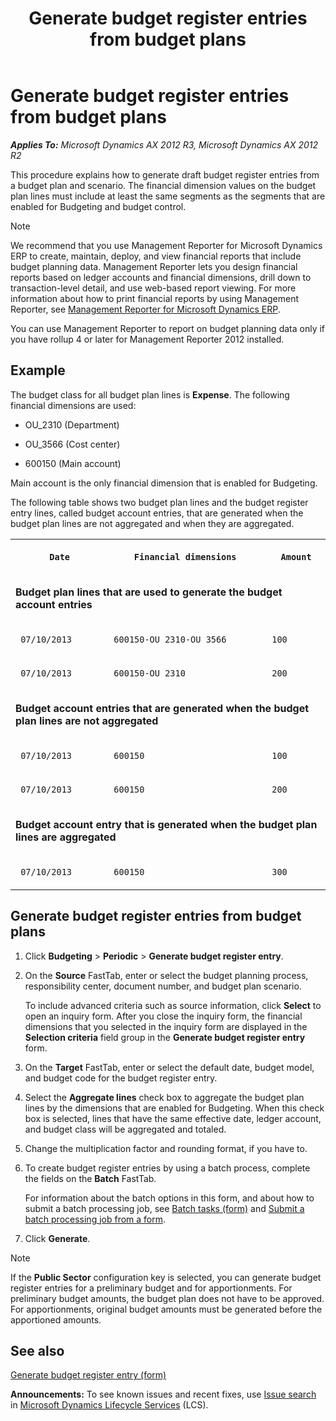 ﻿---
title: Generate budget register entries from budget plans
TOCTitle: Generate budget register entries from budget plans
ms:assetid: 0a60643e-df9a-4126-a7e1-4c900b574aac
ms:mtpsurl: https://technet.microsoft.com/en-us/library/JJ677321(v=AX.60)
ms:contentKeyID: 49384094
ms.date: 04/18/2014
mtps_version: v=AX.60
---

# Generate budget register entries from budget plans 


_**Applies To:** Microsoft Dynamics AX 2012 R3, Microsoft Dynamics AX 2012 R2_

This procedure explains how to generate draft budget register entries from a budget plan and scenario. The financial dimension values on the budget plan lines must include at least the same segments as the segments that are enabled for Budgeting and budget control.


> [!NOTE]
> <P>We recommend that you use Management Reporter for Microsoft Dynamics ERP to create, maintain, deploy, and view financial reports that include budget planning data. Management Reporter lets you design financial reports based on ledger accounts and financial dimensions, drill down to transaction-level detail, and use web-based report viewing. For more information about how to print financial reports by using Management Reporter, see <A href="http://go.microsoft.com/fwlink/?linkid=324762">Management Reporter for Microsoft Dynamics ERP</A>.</P>
> <P>You can use Management Reporter to report on budget planning data only if you have rollup 4 or later for Management Reporter 2012 installed.</P>



## Example

The budget class for all budget plan lines is **Expense**. The following financial dimensions are used:

  - OU\_2310 (Department)

  - OU\_3566 (Cost center)

  - 600150 (Main account)

Main account is the only financial dimension that is enabled for Budgeting.

The following table shows two budget plan lines and the budget register entry lines, called budget account entries, that are generated when the budget plan lines are not aggregated and when they are aggregated.

<table xmlns="http://www.w3.org/1999/xhtml">
  <tr>
    <th> <p>
   
	 Date
  </p> </th>
    <th> <p>
   
	 Financial dimensions
  </p> </th>
    <th> <p>
   
	 Amount
  </p> </th>
  </tr>
  <tr>
    <td colspan="3"> <p> <strong xmlns="http://www.w3.org/1999/xhtml">Budget plan lines that are used to generate the budget account entries</strong> </p> </td>
  </tr>
  <tr>
    <td> <p>
   
	 07/10/2013
  </p> </td>
    <td> <p>
   
	 600150-OU_2310-OU_3566 
  </p> </td>
    <td> <p>
   
	 100
  </p> </td>
  </tr>
  <tr>
    <td> <p>
   
	 07/10/2013
  </p> </td>
    <td> <p>
   
	 600150-OU_2310
  </p> </td>
    <td> <p>
   
	 200
  </p> </td>
  </tr>
  <tr>
    <td colspan="3"> <p> <strong xmlns="http://www.w3.org/1999/xhtml">Budget account entries that are generated when the budget plan lines are not aggregated</strong> </p> </td>
  </tr>
  <tr>
    <td> <p>
   
	 07/10/2013
  </p> </td>
    <td> <p>
   
	 600150
  </p> </td>
    <td> <p>
   
	 100
  </p> </td>
  </tr>
  <tr>
    <td> <p>
   
	 07/10/2013
  </p> </td>
    <td> <p>
   
	 600150
  </p> </td>
    <td> <p>
   
	 200
  </p> </td>
  </tr>
  <tr>
    <td colspan="3"> <p> <strong xmlns="http://www.w3.org/1999/xhtml">Budget account entry that is generated when the budget plan lines are aggregated</strong> </p> </td>
  </tr>
  <tr>
    <td> <p>
   
	 07/10/2013
  </p> </td>
    <td> <p>
   
	 600150
  </p> </td>
    <td> <p>
   
	 300
  </p> </td>
  </tr>
</table>


## Generate budget register entries from budget plans

1.  Click **Budgeting** \> **Periodic** \> **Generate budget register entry**.

2.  On the **Source** FastTab, enter or select the budget planning process, responsibility center, document number, and budget plan scenario.
    
    To include advanced criteria such as source information, click **Select** to open an inquiry form. After you close the inquiry form, the financial dimensions that you selected in the inquiry form are displayed in the **Selection criteria** field group in the **Generate budget register entry** form.

3.  On the **Target** FastTab, enter or select the default date, budget model, and budget code for the budget register entry.

4.  Select the **Aggregate lines** check box to aggregate the budget plan lines by the dimensions that are enabled for Budgeting. When this check box is selected, lines that have the same effective date, ledger account, and budget class will be aggregated and totaled.

5.  Change the multiplication factor and rounding format, if you have to.

6.  To create budget register entries by using a batch process, complete the fields on the **Batch** FastTab.
    
    For information about the batch options in this form, and about how to submit a batch processing job, see [Batch tasks (form)](https://technet.microsoft.com/en-us/library/hh209494\(v=ax.60\)) and [Submit a batch processing job from a form](submit-a-batch-processing-job-from-a-form.md).

7.  Click **Generate**.


> [!NOTE]
> <P>If the <STRONG>Public Sector</STRONG> configuration key is selected, you can generate budget register entries for a preliminary budget and for apportionments. For preliminary budget amounts, the budget plan does not have to be approved. For apportionments, original budget amounts must be generated before the apportioned amounts.</P>



## See also

[Generate budget register entry (form)](https://technet.microsoft.com/en-us/library/jj710365\(v=ax.60\))

  
**Announcements:** To see known issues and recent fixes, use [Issue search](http://go.microsoft.com/fwlink/?linkid=389258) in [Microsoft Dynamics Lifecycle Services](http://go.microsoft.com/fwlink/?linkid=306505) (LCS).

